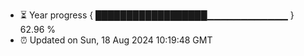 - ⏳ Year progress { ██████████████████▁▁▁▁▁▁▁▁▁▁▁▁ } 62.96 %
- ⏰ Updated on Sun, 18 Aug 2024 10:19:48 GMT

